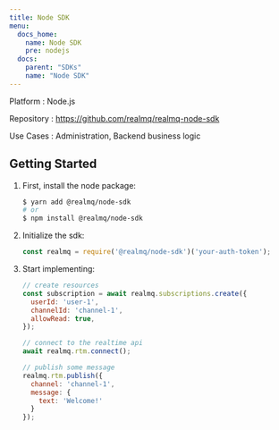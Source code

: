 ```yaml
---
title: Node SDK
menu:
  docs_home:
    name: Node SDK
    pre: nodejs
  docs:
    parent: "SDKs"
    name: "Node SDK"
---
```


Platform
: Node.js

Repository
: https://github.com/realmq/realmq-node-sdk

Use Cases
: Administration, Backend business logic

## Getting Started

1. First, install the node package:

    ```bash
    $ yarn add @realmq/node-sdk
    # or
    $ npm install @realmq/node-sdk
    ```

2. Initialize the sdk:

    ```js
    const realmq = require('@realmq/node-sdk')('your-auth-token');
    ```

3. Start implementing:
    ```js
    // create resources
    const subscription = await realmq.subscriptions.create({
      userId: 'user-1',
      channelId: 'channel-1',
      allowRead: true,
    });

    // connect to the realtime api
    await realmq.rtm.connect();

    // publish some message
    realmq.rtm.publish({
      channel: 'channel-1',
      message: {
        text: 'Welcome!'
      }
    });
    ```
